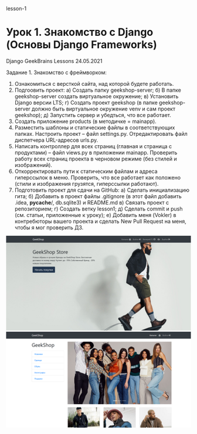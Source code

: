 lesson-1
# Урок 1. Знакомство с Django (Основы Django Frameworks)
Django GeekBrains Lessons 24.05.2021 

Задание 1. Знакомство с фреймворком:
1. Ознакомиться с версткой сайта, над которой будете работать.
2. Подгоовить проект:
a) Создать папку geekshop-server;
б) В папке geekshop-server создать виртуальное окружение;
в) Установить Django версии LTS;
г) Создать проект geekshop (в папке geekshop-server должно быть виртуальное окружение venv и сам проект geekshop);
д) Запустить сервер и убедться, что все работает.
3. Создать приложение products (в методичке = mainapp).
4. Разместить шаблоны и статические файлы в соответствующих папках. Настроить проект – файл settings.py. Отредактировать файл диспетчера URL-адресов urls.py.
5. Написать контроллер для всех страниц (главная и страница с продуктами) – файл views.py в приложении mainapp. Проверить работу всех страниц проекта в черновом режиме (без стилей и изображений).
6. Откорректировать пути к статическим файлам и адреса гиперссылок в меню. Проверить, что все работает как положено (стили и изображения грузятся, гиперссылки работают).
7. Подготовить проект для сдачи на GitHub:
a) Сделать инициализацию гита;
б) Добавить в проект файлы .gitignore (в этот файл добавить .idea, __pycache__/, db.sqlite3) и README.md
в) Связать проект с репозиторием;
г) Создать ветку lesson1;
д) Сделать commit и push (см. статьи, приложенные к уроку);
е) Добавить меня (Vokler) в контребюторы вашего проекта и сделать New Pull Request на меня, чтобы я мог проверить ДЗ.

![Иллюстрация к проекту](https://github.com/TomMonaco27/django/blob/lesson-1/Index.png)
![Иллюстрация к проекту](https://github.com/TomMonaco27/django/blob/lesson-1/Products.png)

